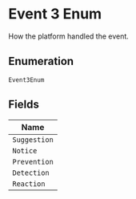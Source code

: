 
# Event 3 Enum

How the platform handled the event.

## Enumeration

`Event3Enum`

## Fields

| Name |
|  --- |
| `Suggestion` |
| `Notice` |
| `Prevention` |
| `Detection` |
| `Reaction` |

